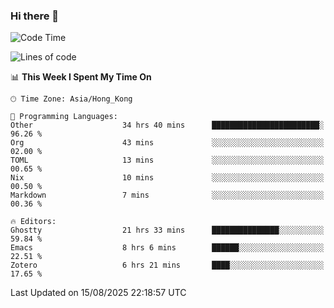 ### Hi there 👋

<!--
**nicehiro/nicehiro** is a ✨ _special_ ✨ repository because its `README.md` (this file) appears on your GitHub profile.

Here are some ideas to get you started:

- 🔭 I’m currently working on ...
- 🌱 I’m currently learning ...
- 👯 I’m looking to collaborate on ...
- 🤔 I’m looking for help with ...
- 💬 Ask me about ...
- 📫 How to reach me: ...
- 😄 Pronouns: ...
- ⚡ Fun fact: ...
-->

<!--START_SECTION:waka-->
![Code Time](http://img.shields.io/badge/Code%20Time-906%20hrs%201%20min-blue)

![Lines of code](https://img.shields.io/badge/From%20Hello%20World%20I%27ve%20Written-1.7%20million%20lines%20of%20code-blue)

📊 **This Week I Spent My Time On** 

```text
🕑︎ Time Zone: Asia/Hong_Kong

💬 Programming Languages: 
Other                    34 hrs 40 mins      ████████████████████████░   96.26 % 
Org                      43 mins             ░░░░░░░░░░░░░░░░░░░░░░░░░   02.00 % 
TOML                     13 mins             ░░░░░░░░░░░░░░░░░░░░░░░░░   00.65 % 
Nix                      10 mins             ░░░░░░░░░░░░░░░░░░░░░░░░░   00.50 % 
Markdown                 7 mins              ░░░░░░░░░░░░░░░░░░░░░░░░░   00.36 % 

🔥 Editors: 
Ghostty                  21 hrs 33 mins      ███████████████░░░░░░░░░░   59.84 % 
Emacs                    8 hrs 6 mins        ██████░░░░░░░░░░░░░░░░░░░   22.51 % 
Zotero                   6 hrs 21 mins       ████░░░░░░░░░░░░░░░░░░░░░   17.65 % 
```


 Last Updated on 15/08/2025 22:18:57 UTC
<!--END_SECTION:waka-->
